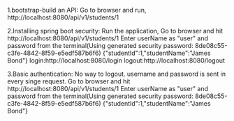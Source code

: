 1.bootstrap-build an API: 
Go to browser and run,
http://localhost:8080/api/v1/students/1

2.Installing spring boot security:
Run the application,
Go to browser and hit http://localhost:8080/api/v1/students/1
Enter userName as "user" and password from the terminal(Using generated security password: 8de08c55-c3fe-4842-8f59-e5edf587b6f6)
{"studentId":1,"studentName":"James Bond"}
login:http://localhost:8080/login
logout:http://localhost:8080/logout

3.Basic authentication:
No way to logout. username and password is sent in every singe request.
Go to browser and hit http://localhost:8080/api/v1/students/1
Enter userName as "user" and password from the terminal(Using generated security password: 8de08c55-c3fe-4842-8f59-e5edf587b6f6)
{"studentId":1,"studentName":"James Bond"}

